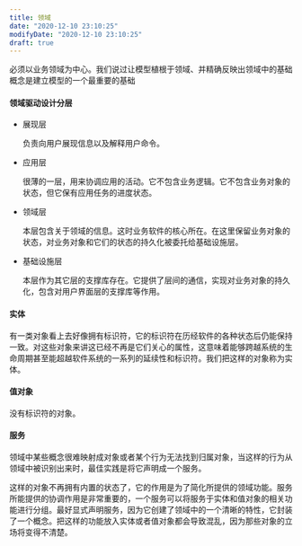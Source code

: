 ```yaml
---
title: 领域
date: "2020-12-10 23:10:25"
modifyDate: "2020-12-10 23:10:25"
draft: true
---
```

必须以业务领域为中心。我们说过让模型植根于领域、并精确反映出领域中的基础概念是建立模型的一个最重要的基础



#### 领域驱动设计分层

- 展现层

    负责向用户展现信息以及解释用户命令。

- 应用层

    很薄的一层，用来协调应用的活动。它不包含业务逻辑。它不包含业务对象的状态，但它保有应用任务的进度状态。

- 领域层

    本层包含关于领域的信息。这时业务软件的核心所在。在这里保留业务对象的状态，对业务对象和它们的状态的持久化被委托给基础设施层。

- 基础设施层

    本层作为其它层的支撑库存在。它提供了层间的通信，实现对业务对象的持久化，包含对用户界面层的支撑库等作用。

#### 实体

有一类对象看上去好像拥有标识符，它的标识符在历经软件的各种状态后仍能保持一致。对这些对象来讲这已经不再是它们关心的属性，这意味着能够跨越系统的生命周期甚至能超越软件系统的一系列的延续性和标识符。我们把这样的对象称为实体。

#### 值对象

没有标识符的对象。

#### 服务

领域中某些概念很难映射成对象或者某个行为无法找到归属对象，当这样的行为从领域中被识别出来时，最佳实践是将它声明成一个服务。

这样的对象不再拥有内置的状态了，它的作用是为了简化所提供的领域功能。服务所能提供的协调作用是非常重要的，一个服务可以将服务于实体和值对象的相关功能进行分组。最好显式声明服务，因为它创建了领域中的一个清晰的特性，它封装了一个概念。把这样的功能放入实体或者值对象都会导致混乱，因为那些对象的立场将变得不清楚。

